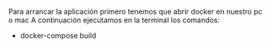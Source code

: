 Para arrancar la aplicación primero tenemos que abrir docker en nuestro pc o mac
A continuación ejecutamos en la terminal los comandos:
- docker-compose build